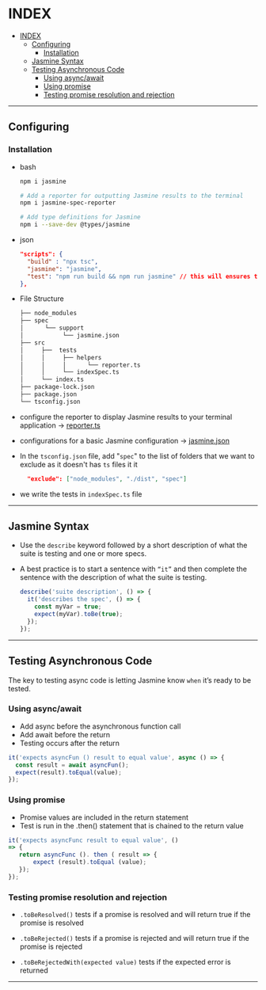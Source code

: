 # INDEX

- [INDEX](#index)
  - [Configuring](#configuring)
    - [Installation](#installation)
  - [Jasmine Syntax](#jasmine-syntax)
  - [Testing Asynchronous Code](#testing-asynchronous-code)
    - [Using async/await](#using-asyncawait)
    - [Using promise](#using-promise)
    - [Testing promise resolution and rejection](#testing-promise-resolution-and-rejection)

---

## Configuring

### Installation

- bash

  ```bash
  npm i jasmine

  # Add a reporter for outputting Jasmine results to the terminal
  npm i jasmine-spec-reporter

  # Add type definitions for Jasmine
  npm i --save-dev @types/jasmine
  ```

- json

  ```json
  "scripts": {
    "build" : "npx tsc",
    "jasmine": "jasmine",
    "test": "npm run build && npm run jasmine" // this will ensures that (build) commend is ran first then (jasmin) commend
  },
  ```

- File Structure

  ```bash
  ├── node_modules
  ├── spec
  │      └── support
  │           └── jasmine.json
  ├── src
  │     ├──  tests
  │     │     ├── helpers
  │     │     │      └── reporter.ts
  │     │     └── indexSpec.ts
  │     └── index.ts
  ├── package-lock.json
  ├── package.json
  └── tsconfig.json
  ```

- configure the reporter to display Jasmine results to your terminal application -> [reporter.ts](../1-Backend%20Development%20with%20Node.js/Configuring%20Jasmine/reporter.ts)

- configurations for a basic Jasmine configuration -> [jasmine.json](../1-Backend%20Development%20with%20Node.js/Configuring%20Jasmine/jasmine.json)

- In the `tsconfig.json` file, add "`spec`" to the list of folders that we want to exclude as it doesn't has `ts` files it it

  ```json
    "exclude": ["node_modules", "./dist", "spec"]
  ```

- we write the tests in `indexSpec.ts` file

---

## Jasmine Syntax

- Use the `describe` keyword followed by a short description of what the suite is testing and one or more specs.
- A best practice is to start a sentence with `“it”` and then complete the sentence with the description of what the suite is testing.

  ```js
  describe('suite description', () => {
    it('describes the spec', () => {
      const myVar = true;
      expect(myVar).toBe(true);
    });
  });
  ```

---

## Testing Asynchronous Code

The key to testing async code is letting Jasmine know `when` it’s ready to be tested.

### Using async/await

- Add async before the asynchronous function call
- Add await before the return
- Testing occurs after the return

```js
it('expects asyncFun () result to equal value', async () => {
  const result = await asyncFun();
  expect(result).toEqual(value);
});
```

### Using promise

- Promise values are included in the return statement
- Test is run in the .then() statement that is chained to the return value

```js
it('expects asyncFunc result to equal value', ()
=> {
   return asyncFunc (). then ( result => {
       expect (result).toEqual (value);
   });
});
```

### Testing promise resolution and rejection

- `.toBeResolved()` tests if a promise is resolved and will return true if the promise is resolved

- `.toBeRejected()` tests if a promise is rejected and will return true if the promise is rejected

- `.toBeRejectedWith(expected value)` tests if the expected error is returned

---

